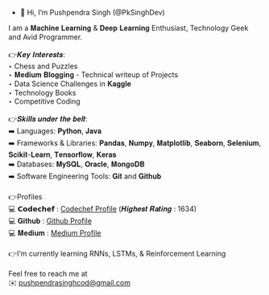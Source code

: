 - 👋 Hi, I’m Pushpendra Singh (@PkSinghDev)

I am a 𝐌𝐚𝐜𝐡𝐢𝐧𝐞 𝐋𝐞𝐚𝐫𝐧𝐢𝐧𝐠 & 𝐃𝐞𝐞𝐩 𝐋𝐞𝐚𝐫𝐧𝐢𝐧𝐠 Enthusiast, Technology Geek and Avid Programmer. <br>
<br>
👉𝑲𝒆𝒚 𝑰𝒏𝒕𝒆𝒓𝒆𝒔𝒕𝒔: <br>
‣ Chess and Puzzles<br>
‣ 𝐌𝐞𝐝𝐢𝐮𝐦 𝐁𝐥𝐨𝐠𝐠𝐢𝐧𝐠 - Technical writeup of Projects<br>
‣ Data Science Challenges in 𝐊𝐚𝐠𝐠𝐥𝐞<br>
‣ Technology Books<br>
‣ Competitive Coding<br>
<br>
👉𝑺𝒌𝒊𝒍𝒍𝒔 𝒖𝒏𝒅𝒆𝒓 𝒕𝒉𝒆 𝒃𝒆𝒍𝒕:<br>
➡️ Languages: 𝐏𝐲𝐭𝐡𝐨𝐧, 𝐉𝐚𝐯𝐚<br>
➡️ Frameworks & Libraries: 𝐏𝐚𝐧𝐝𝐚𝐬, 𝐍𝐮𝐦𝐩𝐲, 𝐌𝐚𝐭𝐩𝐥𝐨𝐭𝐥𝐢𝐛, 𝐒𝐞𝐚𝐛𝐨𝐫𝐧, 𝐒𝐞𝐥𝐞𝐧𝐢𝐮𝐦, 𝐒𝐜𝐢𝐤𝐢𝐭-𝐋𝐞𝐚𝐫𝐧, 𝐓𝐞𝐧𝐬𝐨𝐫𝐟𝐥𝐨𝐰, 𝐊𝐞𝐫𝐚𝐬<br>
➡️ Databases: 𝐌𝐲𝐒𝐐𝐋, 𝐎𝐫𝐚𝐜𝐥𝐞, 𝐌𝐨𝐧𝐠𝐨𝐃𝐁<br>
➡️ Software Engineering Tools: 𝐆𝐢𝐭 and 𝐆𝐢𝐭𝐡𝐮𝐛<br>
<br>
👉Profiles<br>
💻 𝗖𝗼𝗱𝗲𝗰𝗵𝗲𝗳 : [Codechef Profile](𝘩𝘵𝘵𝘱𝘴://𝘸𝘸𝘸.𝘤𝘰𝘥𝘦𝘤𝘩𝘦𝘧.𝘤𝘰𝘮/𝘶𝘴𝘦𝘳𝘴/𝘱𝘬𝘴𝘪𝘯𝘨𝘩123) (𝑯𝒊𝒈𝒉𝒆𝒔𝒕 𝑹𝒂𝒕𝒊𝒏𝒈 : 1634)<br>
💻 𝐆𝐢𝐭𝐡𝐮𝐛 : [Github Profile](𝘩𝘵𝘵𝘱𝘴://𝘨𝘪𝘵𝘩𝘶𝘣.𝘤𝘰𝘮/𝘗𝘬𝘚𝘪𝘯𝘨𝘩𝘋𝘦𝘷)<br>
💻 𝐌𝐞𝐝𝐢𝐮𝐦 : [Medium Profile](𝘩𝘵𝘵𝘱𝘴://𝘮𝘦𝘥𝘪𝘶𝘮.𝘤𝘰𝘮/@𝘱𝘶𝘴𝘩𝘱𝘦𝘯𝘥𝘳𝘢𝘴𝘪𝘯𝘨𝘩𝘤𝘰𝘥) <br>
<br>
👉I’m currently learning RNNs, LSTMs, & Reinforcement Learning<br>
<br>
Feel free to reach me at<br>
✉️ pushpendrasinghcod@gmail.com<br>


<!---
PkSinghDev/PkSinghDev is a ✨ special ✨ repository because its `README.md` (this file) appears on your GitHub profile.
You can click the Preview link to take a look at your changes.
--->
